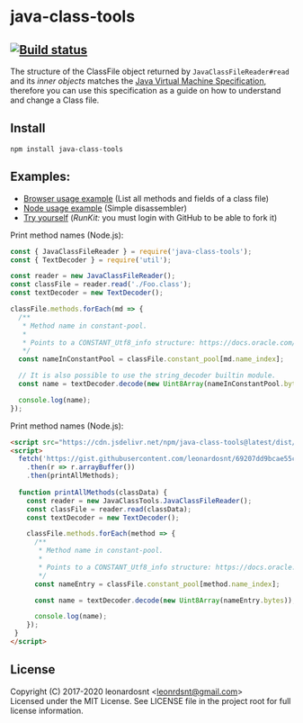 # java-class-tools

[![Build status](https://ci.appveyor.com/api/projects/status/dwfu9sq51uhofyyv?svg=true)](https://ci.appveyor.com/project/leonardosnt/java-class-tools)
---
The structure of the ClassFile object returned by `JavaClassFileReader#read` and its _inner objects_ matches the [Java Virtual Machine Specification](https://docs.oracle.com/javase/specs/jvms/se8/html/jvms-4.html), therefore you can use this specification as a guide on how to understand and change a Class file.

## Install
```
npm install java-class-tools
```

## Examples:
- [Browser usage example](https://rawgit.com/leonardosnt/java-class-tools/master/examples/browser.html) (List all methods and fields of a class file)
- [Node usage example](https://repl.it/@leonardosnt/jct-example) (Simple disassembler)
- [Try yourself](https://runkit.com/leonardosnt/java-class-tools-example)  (_RunKit:_ you must login with GitHub to be able to fork it)

Print method names (Node.js):
```javascript
const { JavaClassFileReader } = require('java-class-tools');
const { TextDecoder } = require('util');

const reader = new JavaClassFileReader();
const classFile = reader.read('./Foo.class');
const textDecoder = new TextDecoder();

classFile.methods.forEach(md => {
  /**
   * Method name in constant-pool.
   * 
   * Points to a CONSTANT_Utf8_info structure: https://docs.oracle.com/javase/specs/jvms/se8/html/jvms-4.html#jvms-4.4.7
   */
  const nameInConstantPool = classFile.constant_pool[md.name_index];

  // It is also possible to use the string_decoder builtin module.
  const name = textDecoder.decode(new Uint8Array(nameInConstantPool.bytes));

  console.log(name);
});
```

Print method names (Node.js):
```html
<script src="https://cdn.jsdelivr.net/npm/java-class-tools@latest/dist/java-class-tools.min.js"></script>
<script>
  fetch('https://gist.githubusercontent.com/leonardosnt/69207dd9bcae55c93ff8fe6546c92eef/raw/fa008a94f9bc208cfa593cf568f0c504e3b30413/Class.class')
    .then(r => r.arrayBuffer())
    .then(printAllMethods);
  
  function printAllMethods(classData) {
    const reader = new JavaClassTools.JavaClassFileReader();
    const classFile = reader.read(classData);
    const textDecoder = new TextDecoder();

    classFile.methods.forEach(method => {
      /**
       * Method name in constant-pool.
       * 
       * Points to a CONSTANT_Utf8_info structure: https://docs.oracle.com/javase/specs/jvms/se8/html/jvms-4.html#jvms-4.4.7
       */
      const nameEntry = classFile.constant_pool[method.name_index];

      const name = textDecoder.decode(new Uint8Array(nameEntry.bytes));

      console.log(name);
    });
 }
</script>
```

## License
Copyright (C) 2017-2020 leonardosnt <<leonrdsnt@gmail.com>>  
Licensed under the MIT License. See LICENSE file in the project root for full license information.

